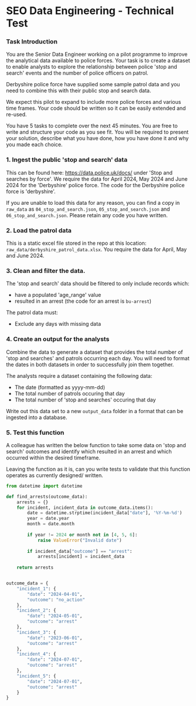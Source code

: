 # SEO Data Engineering - Technical Test

### Task Introduction
You are the Senior Data Engineer working on a pilot programme to improve the analytical data available to police forces. Your task is to create a dataset to enable analysts to explore the relationship between police 'stop and search' events and the number of police officers on patrol.

Derbyshire police force have supplied some sample patrol data and you need to combine this with their public stop and search data.

We expect this pilot to expand to include more police forces and various time frames. Your code should be written so it can be easily extended and re-used.

You have 5 tasks to complete over the next 45 minutes. You are free to write and structure your code as you see fit. You will be required to present your solution, describe what you have done, how you have done it and why you made each choice.


### 1. Ingest the public 'stop and search' data
This can be found here: https://data.police.uk/docs/ under 'Stop and searches by force'.
We require the data for April 2024, May 2024 and June 2024 for the 'Derbyshire' police force.
The code for the Derbyshire police force is 'derbyshire'.

If you are unable to load this data for any reason, you can find a copy in `raw_data` as `04_stop_and_search.json`, `05_stop_and_search.json` and `06_stop_and_search.json`. Please retain any code you have written.


### 2. Load the patrol data
This is a static excel file stored in the repo at this location: `raw_data/derbyshire_patrol_data.xlsx`.
You require the data for April, May and June 2024.


### 3. Clean and filter the data.
The 'stop and search' data should be filtered to only include records which:
- have a populated 'age_range' value
- resulted in an arrest (the code for an arrest is `bu-arrest`)

The patrol data must:
- Exclude any days with missing data


### 4. Create an output for the analysts
Combine the data to generate a dataset that provides the total number of 'stop and searches' and patrols occurring each day.
You will need to format the dates in both datasets in order to successfully join them together.

The analysts require a dataset containing the following data:
- The date (formatted as yyyy-mm-dd)
- The total number of patrols occuring that day
- The total number of 'stop and searches' occuring that day

Write out this data set to a new `output_data` folder in a format that can be ingested into a database.


### 5. Test this function
A colleague has written the below function to take some data on 'stop and search' outcomes and identify which resulted in an arrest and which occurred within the desired timeframe.

Leaving the function as it is, can you write tests to validate that this function operates as currently designed/ written.

```python
from datetime import datetime

def find_arrests(outcome_data):
    arrests = {}
    for incident, incident_data in outcome_data.items():
        date = datetime.strptime(incident_data["date"], '%Y-%m-%d')
        year = date.year
        month = date.month
        
        if year != 2024 or month not in [4, 5, 6]:
            raise ValueError("Invalid date")
        
        if incident_data["outcome"] == "arrest":
            arrests[incident] = incident_data
        
    return arrests


outcome_data = {
    "incident_1": {
        "date": "2024-04-01",
        "outcome": "no_action"
    },
    "incident_2": {
        "date": "2024-05-01",
        "outcome": "arrest"
    },
    "incident_3": {
        "date": "2023-06-01",
        "outcome": "arrest"
    },
    "incident_4": {
        "date": "2024-07-01",
        "outcome": "arrest"
    },
    "incident_5": {
        "date": "2024-07-01",
        "outcome": "arrest"
    }
}
```
